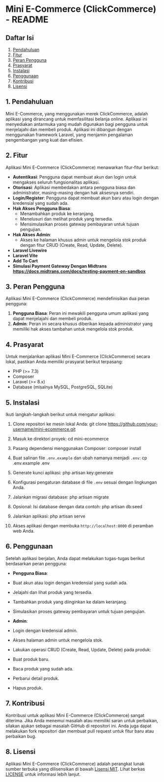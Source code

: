 # Mini E-Commerce (ClickCommerce) - README

## Daftar Isi
1. [Pendahuluan](#1-pendahuluan)
2. [Fitur](#2-fitur)
3. [Peran Pengguna](#3-peran-pengguna)
4. [Prasyarat](#4-prasyarat)
5. [Instalasi](#5-instalasi)
6. [Penggunaan](#6-penggunaan)
7. [Kontribusi](#7-kontribusi)
8. [Lisensi](#8-lisensi)

## 1. Pendahuluan
Mini E-Commerce, yang menggunakan merek ClickCommerce, adalah aplikasi yang dirancang untuk memfasilitasi belanja online. Aplikasi ini menyediakan antarmuka yang mudah digunakan bagi pengguna untuk menjelajahi dan membeli produk. Aplikasi ini dibangun dengan menggunakan framework Laravel, yang menjamin pengalaman pengembangan yang kuat dan efisien.

## 2. Fitur
Aplikasi Mini E-Commerce (ClickCommerce) menawarkan fitur-fitur berikut:

- **Autentikasi**: Pengguna dapat membuat akun dan login untuk mengakses seluruh fungsionalitas aplikasi.
- **Otorisasi**: Aplikasi membedakan antara pengguna biasa dan administrator, masing-masing dengan hak aksesnya sendiri.
- **Login/Register**: Pengguna dapat membuat akun baru atau login dengan kredensial yang sudah ada.
- **Hak Akses Pengguna Biasa**:
  - Menambahkan produk ke keranjang.
  - Menelusuri dan melihat produk yang tersedia.
  - Mensimulasikan proses gateway pembayaran untuk tujuan pengujian.
- **Hak Akses Admin**:
  - Akses ke halaman khusus admin untuk mengelola stok produk dengan fitur CRUD (Create, Read, Update, Delete).
- **Laravel Livewire**
- **Laravel Vite**
- **Add To Cart**
- **Simulasi Payment Gateway Dengan Midtrans https://docs.midtrans.com/docs/testing-payment-on-sandbox**

## 3. Peran Pengguna
Aplikasi Mini E-Commerce (ClickCommerce) mendefinisikan dua peran pengguna:

1. **Pengguna Biasa**: Peran ini mewakili pengguna umum aplikasi yang dapat menjelajahi dan membeli produk.
2. **Admin**: Peran ini secara khusus diberikan kepada administrator yang memiliki hak akses tambahan untuk mengelola stok produk.

## 4. Prasyarat
Untuk menjalankan aplikasi Mini E-Commerce (ClickCommerce) secara lokal, pastikan Anda memiliki prasyarat berikut terpasang:

- PHP (>= 7.3)
- Composer
- Laravel (>= 8.x)
- Database (misalnya MySQL, PostgreSQL, SQLite)

## 5. Instalasi
Ikuti langkah-langkah berikut untuk mengatur aplikasi:

1. Clone repositori ke mesin lokal Anda:
git clone https://github.com/your-username/mini-ecommerce.git


2. Masuk ke direktori proyek:
cd mini-ecommerce


3. Pasang dependensi menggunakan Composer:
composer install


4. Buat salinan file `.env.example` dan ubah namanya menjadi `.env`:
cp .env.example .env


5. Generate kunci aplikasi:
php artisan key:generate


6. Konfigurasi pengaturan database di file `.env` sesuai dengan lingkungan Anda.

7. Jalankan migrasi database:
php artisan migrate


8. Opsional: Isi database dengan data contoh:
php artisan db:seed


9. Jalankan aplikasi:
php artisan serve


10. Akses aplikasi dengan membuka `http://localhost:8000` di peramban web Anda.

## 6. Penggunaan
Setelah aplikasi berjalan, Anda dapat melakukan tugas-tugas berikut berdasarkan peran pengguna:

- **Pengguna Biasa**:
- Buat akun atau login dengan kredensial yang sudah ada.
- Jelajahi dan lihat produk yang tersedia.
- Tambahkan produk yang diinginkan ke dalam keranjang.
- Simulasikan proses gateway pembayaran untuk tujuan pengujian.

- **Admin**:
- Login dengan kredensial admin.
- Akses halaman admin untuk mengelola stok.
- Lakukan operasi CRUD (Create, Read, Update, Delete) pada produk:
 - Buat produk baru.
 - Baca produk yang sudah ada.
 - Perbarui detail produk.
 - Hapus produk.

## 7. Kontribusi
Kontribusi untuk aplikasi Mini E-Commerce (ClickCommerce) sangat diterima. Jika Anda menemui masalah atau memiliki saran untuk perbaikan, silakan ajukan sebagai masalah GitHub di repositori ini. Anda juga dapat melakukan fork repositori dan membuat pull request untuk fitur baru atau perbaikan bug.

## 8. Lisensi
Aplikasi Mini E-Commerce (ClickCommerce) adalah perangkat lunak sumber terbuka yang dilisensikan di bawah [Lisensi MIT](https://opensource.org/licenses/MIT). Lihat berkas [LICENSE](LICENSE) untuk informasi lebih lanjut.

